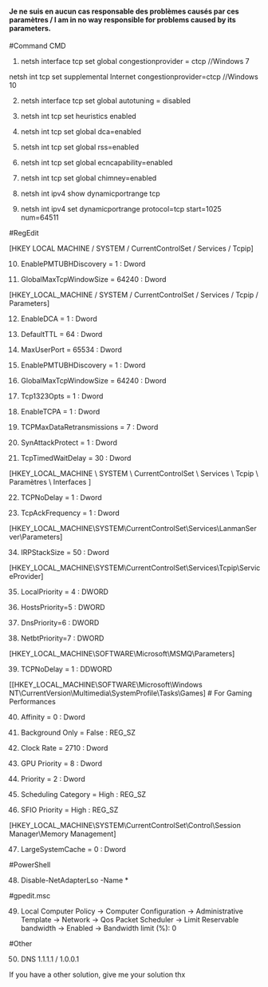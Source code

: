 #### Je ne suis en aucun cas responsable des problèmes causés par ces paramètres / I am in no way responsible for problems caused by its parameters.

#Command CMD

1) netsh interface tcp set global congestionprovider = ctcp //Windows 7 

netsh int tcp set supplemental Internet congestionprovider=ctcp //Windows 10

2) netsh interface tcp set global autotuning = disabled

3) netsh int tcp set heuristics enabled

4) netsh int tcp set global dca=enabled

5) netsh int tcp set global rss=enabled

6) netsh int tcp set global ecncapability=enabled

7) netsh int tcp set global chimney=enabled

8) netsh int ipv4 show dynamicportrange tcp

9) netsh int ipv4 set dynamicportrange protocol=tcp start=1025 num=64511 

#RegEdit

[HKEY LOCAL MACHINE / SYSTEM / CurrentControlSet / Services / Tcpip]

10) EnablePMTUBHDiscovery = 1 : Dword

11) GlobalMaxTcpWindowSize = 64240 : Dword

[HKEY_LOCAL_MACHINE / SYSTEM / CurrentControlSet / Services / Tcpip / Parameters]

12) EnableDCA = 1 : Dword

13) DefaultTTL = 64 : Dword

14) MaxUserPort = 65534 : Dword

15) EnablePMTUBHDiscovery  =  1 : Dword

16) GlobalMaxTcpWindowSize = 64240 : Dword

17) Tcp1323Opts = 1 : Dword

18) EnableTCPA = 1 : Dword

19) TCPMaxDataRetransmissions = 7 : Dword

20) SynAttackProtect = 1 : Dword

21) TcpTimedWaitDelay = 30 : Dword

[HKEY_LOCAL_MACHINE \ SYSTEM \ CurrentControlSet \ Services \ Tcpip \ Paramètres \ Interfaces ]

22) TCPNoDelay = 1 : Dword

23) TcpAckFrequency = 1 : Dword

[HKEY_LOCAL_MACHINE\SYSTEM\CurrentControlSet\Services\LanmanServer\Parameters]

34) IRPStackSize = 50 : Dword

[HKEY_LOCAL_MACHINE\SYSTEM\CurrentControlSet\Services\Tcpip\ServiceProvider]

35) LocalPriority = 4 : DWORD

36) HostsPriority=5 : DWORD

37) DnsPriority=6 : DWORD

38) NetbtPriority=7 : DWORD

[HKEY_LOCAL_MACHINE\SOFTWARE\Microsoft\MSMQ\Parameters]

39) TCPNoDelay = 1 : DDWORD

[[HKEY_LOCAL_MACHINE\SOFTWARE\Microsoft\Windows NT\CurrentVersion\Multimedia\SystemProfile\Tasks\Games] # For Gaming Performances

40) Affinity = 0 : Dword

41) Background Only = False : REG_SZ

42) Clock Rate = 2710 : Dword

43) GPU Priority = 8 : Dword

44) Priority = 2 : Dword

45) Scheduling Category = High : REG_SZ

46) SFIO Priority = High : REG_SZ

[HKEY_LOCAL_MACHINE\SYSTEM\CurrentControlSet\Control\Session Manager\Memory Management]

47) LargeSystemCache = 0 : Dword

#PowerShell

48) Disable-NetAdapterLso -Name *

#gpedit.msc

49) Local Computer Policy -> Computer Configuration -> Administrative Template -> Network -> Qos Packet Scheduler -> Limit Reservable bandwidth -> Enabled -> Bandwidth limit (%): 0

#Other

50) DNS 1.1.1.1 / 1.0.0.1


If you have a other solution, give me your solution thx
